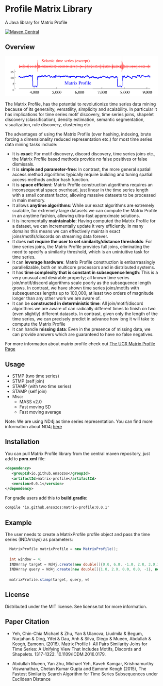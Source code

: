 # Profile Matrix Library
A Java library for Matrix Profile

[![Maven Central](https://maven-badges.herokuapp.com/maven-central/io.github.ensozos/matrix-profile/badge.svg)](https://maven-badges.herokuapp.com/maven-central/io.github.ensozos/matrix-profile)


Overview
-------------------------
<p align="center">
   <img src="images/matrix_profile.png" width="700" alt="matrix profile exmple">
</p>

The Matrix Profile, has the potential to revolutionize time series data mining because 
of its generality, versatility, simplicity and scalability.  In particular it has implications 
for time series motif discovery, time series joins, shapelet discovery (classification),
density estimation, semantic segmentation, visualization, rule discovery, clustering etc 

The advantages of using the Matrix Profile (over hashing, indexing, brute forcing a dimensionality reduced representation etc.) for most time series data mining tasks include:

- It is **exac**t: For motif discovery, discord discovery, time series joins etc., the Matrix Profile based methods provide no false positives or false dismissals.
- It is **simple and parameter-free**: In contrast, the more general spatial access method algorithms typically require building and tuning spatial access methods and/or hash function.
- It is **space efficien**t: Matrix Profile construction algorithms requires an inconsequential space overhead, just linear in the time series length with a small constant factor, allowing massive datasets to be processed in main memory.
- It allows **anytime algorithms**: While our exact algorithms are extremely scalable, for extremely large datasets we can compute the Matrix Profile in an anytime fashion, allowing ultra-fast approximate solutions.
- It is incrementally **maintainable**: Having computed the Matrix Profile for a dataset, we can incrementally update it very efficiently. In many domains this means we can effectively maintain exact joins/motifs/discords on streaming data forever.
- It does **not require the user to set similarity/distance thresholds**: For time series joins, the Matrix Profile provides full joins, eliminating the need to specify a similarity threshold, which is an unintuitive task for time series.
- It can **leverage hardware**: Matrix Profile construction is embarrassingly parallelizable, both on multicore processors and in distributed systems.
- It has **time complexity that is constant in subsequence length**: This is a very unusual and desirable property; all known time series join/motif/discord algorithms scale poorly as the subsequence length grows. In contrast, we have shown time series joins/motifs with subsequences lengths up to 100,000, at least two orders of magnitude longer than any other work we are aware of.
- It can be **constructed in deterministic time**: All join/motif/discord algorithms we are aware of can radically different times to finish on two (even slightly) different datasets. In contrast, given only the length of the time series, we can precisely predict in advance how long it will take to compute the Matrix Profile
- It can handle **missing data**: Even in the presence of missing data, we can provide answers which are guaranteed to have no false negatives.

For more information about matrix profile check out [The UCR Matrix Profile Page](http://www.cs.ucr.edu/~eamonn/MatrixProfile.html)

Usage
-------------------------
- STMP (two time series)
- STMP (self join)
- STAMP (with two time series)
- STAMP (self join)
- Misc:
    * MASS v2.0
    * Fast moving SD
    * Fast moving average
        
Note: We are using ND4j as time series representation. You can find more information about ND4j [here](https://deeplearning4j.org/docs/latest/nd4j-overview)  

Installation
-------------------------
You can pull Matrix Profile library from the central maven repository, just add to **pom.xml** file:
```xml
<dependency>
   <groupId>io.github.ensozos</groupId>
   <artifactId>matrix-profile</artifactId>
   <version>0.0.1</version>
</dependency>
```

For gradle users add this to **build.gradle**:

```xml
compile 'io.github.ensozos:matrix-profile:0.0.1'
```

Example
--------------------------
The user needs to create a MatrixProfile profile object and pass the time series (INDArrays) as parameters:

```Java
  MatrixProfile matrixProfile = new MatrixProfile();
  
  int window = 4;
  INDArray target = Nd4j.create(new double[]{0.0, 6.0, -1.0, 2.0, 3.0,1.0,4.0}, new int[]{1, 7});
  INDArray query = Nd4j.create(new double[]{1.0, 2.0, 0.0, 0.0, -1}, new int[]{1, 5});

  matrixProfile.stamp(target, query, w)
```


License
--------------------------
Distributed under the MIT license. See license.txt for more information.


Paper Citation
-------------------------

- Yeh, Chin-Chia Michael & Zhu, Yan & Ulanova, Liudmila & Begum, Nurjahan & Ding, Yifei & Dau, Anh & Silva, Diego & Mueen, Abdullah & Keogh, Eamonn. (2016). Matrix Profile I: All Pairs Similarity Joins for Time Series: A Unifying View That Includes Motifs, Discords and Shapelets. 1317-1322. 10.1109/ICDM.2016.0179. 

- Abdullah Mueen, Yan Zhu, Michael Yeh, Kaveh Kamgar, Krishnamurthy Viswanathan, Chetan Kumar Gupta and Eamonn Keogh (2015), The Fastest Similarity Search Algorithm for Time Series Subsequences under Euclidean Distance



